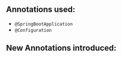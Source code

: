 ## Annotations used:

- `@SpringBootApplication`
- `@Configuration`

## New Annotations introduced:
